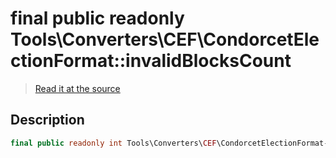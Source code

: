 # final public readonly Tools\Converters\CEF\CondorcetElectionFormat::invalidBlocksCount

> [Read it at the source](https://github.com/julien-boudry/Condorcet/blob/master/src/Tools/Converters/CEF/CondorcetElectionFormat.php#L17)

## Description    

```php
final public readonly int Tools\Converters\CEF\CondorcetElectionFormat->invalidBlocksCount 
```


